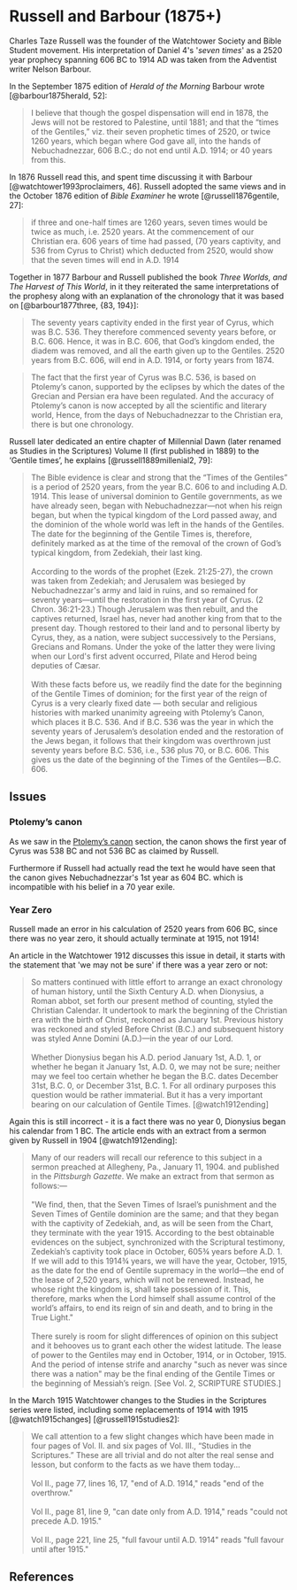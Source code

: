 # Russell and Barbour (1875+)

Charles Taze Russell was the founder of the Watchtower Society and Bible Student movement. His 
interpretation of Daniel 4's '_seven times_' as a 2520 year prophecy spanning 606 BC to 1914 AD was taken from
the Adventist writer Nelson Barbour.

In the September 1875 edition of _Herald of the Morning_ Barbour wrote [@barbour1875herald, 52]:

> I believe that though the gospel dispensation will end in 1878, the Jews will not be restored
  to Palestine, until 1881; and that the “times of the Gentiles,” viz. their seven prophetic times of
  2520, or twice 1260 years, which began where God gave all, into the hands of Nebuchadnezzar,
  606 B.C.; do not end until A.D. 1914; or 40 years from this.

In 1876 Russell read this, and spent time discussing it with Barbour [@watchtower1993proclaimers, 46]. 
Russell adopted the same views and in the October 1876 edition of _Bible Examiner_ he wrote [@russell1876gentile, 27]:

> if three and one-half times are 1260 years, seven times would be twice as much, i.e. 2520
  years. At the commencement of our Christian era. 606 years of time had passed, (70 years
  captivity, and 536 from Cyrus to Christ) which deducted from 2520, would show that the
  seven times will end in A.D. 1914

Together in 1877 Barbour and Russell published the book _Three Worlds, and The Harvest of This World_, in it they
reiterated the same interpretations of the prophesy along with an explanation of the chronology that it was based on
[@barbour1877three, {83, 194}]:

> The seventy years captivity ended in the first year of Cyrus, which was B.C. 536. They
  therefore commenced seventy years before, or B.C. 606. Hence, it was in B.C. 606, that God’s
  kingdom ended, the diadem was removed, and all the earth given up to the Gentiles. 2520
  years from B.C. 606, will end in A.D. 1914, or forty years from 1874.

> The fact that the first year of Cyrus was B.C. 536, is based on Ptolemy’s canon, supported by
  the eclipses by which the dates of the Grecian and Persian era have been regulated. And the
  accuracy of Ptolemy’s canon is now accepted by all the scientific and literary world, Hence,
  from the days of Nebuchadnezzar to the Christian era, there is but one chronology.

Russell later dedicated an entire chapter of Millennial Dawn (later renamed as Studies in the Scriptures) 
Volume II (first published in 1889) to the ‘Gentile times’, he explains [@russell1889millenial2, 79]:

> The Bible evidence is clear and strong that the “Times of the Gentiles” is a period of 2520
  years, from the year B.C. 606 to and including A.D. 1914. This lease of universal dominion
  to Gentile governments, as we have already seen, began with Nebuchadnezzar—not when his
  reign began, but when the typical kingdom of the Lord passed away, and the dominion of the
  whole world was left in the hands of the Gentiles. The date for the beginning of the Gentile
  Times is, therefore, definitely marked as at the time of the removal of the crown of God’s
  typical kingdom, from Zedekiah, their last king.
  <br><br>
  According to the words of the prophet (Ezek. 21:25-27),
  the crown was taken from Zedekiah; and Jerusalem was
  besieged by Nebuchadnezzar's army and laid in ruins, and
  so remained for seventy years—until the restoration in the
  first year of Cyrus. (2 Chron. 36:21-23.) Though Jerusalem
  was then rebuilt, and the captives returned, Israel has,
  never had another king from that to the present day.
  Though restored to their land and to personal liberty by
  Cyrus, they, as a nation, were subject successively to the
  Persians, Grecians and Romans. Under the yoke of the
  latter they were living when our Lord's first advent occurred,
  Pilate and Herod being deputies of Cæsar.
  <br><br>
  With these facts before us, we readily find the date for the beginning of the Gentile Times
  of dominion; for the first year of the reign of Cyrus is a very clearly fixed date — both secular
  and religious histories with marked unanimity agreeing with Ptolemy’s Canon, which places
  it B.C. 536. And if B.C. 536 was the year in which the seventy years of Jerusalem’s desolation
  ended and the restoration of the Jews began, it follows that their kingdom was overthrown
  just seventy years before B.C. 536, i.e., 536 plus 70, or B.C. 606. This gives us the date of the
  beginning of the Times of the Gentiles—B.C. 606.

## Issues

### Ptolemy’s canon

As we saw in the [Ptolemy’s canon](../../orthodox/canon.md) section, the canon shows the first year of Cyrus was 538 BC
and not 536 BC as claimed by Russell.

Furthermore if Russell had actually read the text he would have seen that the canon gives Nebuchadnezzar's
1st year as 604 BC. which is incompatible with his belief in a 70 year exile.

### Year Zero

Russell made an error in his calculation of 2520 years from 606 BC, since there was no year zero, it should actually
terminate at 1915, not 1914!

An article in the Watchtower 1912 discusses this issue in detail, it
starts with the statement that 'we may not be sure' if there was a year zero or not:

> So matters continued with little effort to arrange an exact
  chronology of human history, until the Sixth Century A.D.
  when Dionysius, a Roman abbot, set forth our present method
  of counting, styled the Christian Calendar. It undertook to
  mark the beginning of the Christian era with the birth of
  Christ, reckoned as January 1st. Previous history was
  reckoned and styled Before Christ (B.C.) and subsequent
  history was styled Anne Domini (A.D.)—in the year of our
  Lord.
  <br><br>
  Whether Dionysius began his A.D. period January 1st,
  A.D. 1, or whether he began it January 1st, A.D. 0, we may
  not be sure; neither may we feel too certain whether he began
  the B.C. dates December 31st, B.C. 0, or December 31st,
  B.C. 1. For all ordinary purposes this question would be
  rather immaterial. But it has a very important bearing on
  our calculation of Gentile Times. [@watch1912ending]

Again this is still incorrect - it is a fact there was no year 0, Dionysius began his calendar from 1 BC. 
The article ends with an extract from a sermon given by Russell in 1904 [@watch1912ending]:

> Many of our readers will recall our reference to this subject
  in a sermon preached at Allegheny, Pa., January 11, 1904. and 
  published in the _Pittsburgh Gazette_. We make an
  extract from that sermon as follows:—
  <br><br>
  "We find, then, that the Seven Times of Israel’s punishment
  and the Seven Times of Gentile dominion are the same;
  and that they began with the captivity of Zedekiah, and, as
  will be seen from the Chart, they terminate with the year 1915. 
  According to the best obtainable evidences on the subject,
  synchronized with the Scriptural testimony, Zedekiah’s
  captivity took place in October, 605¾ years before A.D. 1.
  If we will add to this 1914¾ years, we will have the year,
  October, 1915, as the date for the end of Gentile supremacy
  in the world—the end of the lease of 2,520 years, which will
  not be renewed. Instead, he whose right the kingdom is, shall
  take possession of it. This, therefore, marks when the Lord
  himself shall assume control of the world’s affairs, to end its
  reign of sin and death, and to bring in the True Light."
  <br><br>
  There surely is room for slight differences of opinion on
  this subject and it behooves us to grant each other the widest
  latitude. The lease of power to the Gentiles may end in
  October, 1914, or in October, 1915. And the period of intense
  strife and anarchy "such as never was since there was a
  nation" may be the final ending of the Gentile Times or the
  beginning of Messiah’s reign. \[See Vol. 2, SCRIPTURE STUDIES.\]

In the March 1915 Watchtower changes to the Studies in the Scriptures series were listed, including some replacements
of 1914 with 1915 [@watch1915changes] [@russell1915studies2]:

> We call attention to a few slight changes which have been made in four pages of Vol. II. and six pages of Vol. III., 
  “Studies in the Scriptures.” These are all trivial and do not alter the real sense and lesson, but conform to the 
  facts as we have them today...
  <br><br>
  Vol II., page 77, lines 16, 17, "end of A.D. 1914," reads "end of the overthrow."
  <br><br>
  Vol II., page 81, line 9, "can date only from A.D. 1914," reads "could not precede A.D. 1915."
  <br><br>
  Vol II., page 221, line 25, "full favour until A.D. 1914" reads "full favour until after 1915." 

## References

